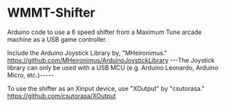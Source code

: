 # WMMT-Shifter
Arduino code to use a 6 speed shifter from a Maximum Tune arcade machine as a USB game controller.

Include the Arduino Joystick Library by, "MHeironimus." https://github.com/MHeironimus/ArduinoJoystickLibrary
---The Joystick library can only be used with a USB MCU (e.g. Arduino Leonardo, Arduino Micro, etc.)-----

To use the shifter as an Xinput device, use "XOutput" by "csutorasa." https://github.com/csutorasa/XOutput
